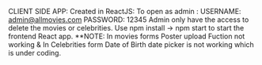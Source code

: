 CLIENT SIDE APP: Created in ReactJS:
To open as admin :
USERNAME: admin@allmovies.com
PASSWORD: 12345
Admin only have the access to delete the movies or celebrities.
Use npm install -> npm start to start the frontend React app.
\*\*NOTE: In movies forms Poster upload Fuction not working &
In Celebrities form Date of Birth date picker is not working which is under coding.
